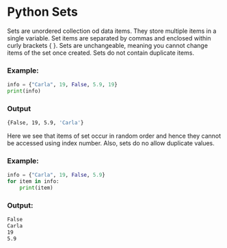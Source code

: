 # Python Sets
Sets are unordered collection od data items. They store multiple items in a single variable.
Set items are separated by commas and enclosed within curly brackets { }. Sets are unchangeable, meaning you cannot change items of the set once created.
Sets do not contain duplicate items.

### Example:
```python
info = {"Carla", 19, False, 5.9, 19}
print(info)
```

### Output
```bash
{False, 19, 5.9, 'Carla'}
```
Here we see that items of set occur in random order and hence they cannot be accessed using index number.
Also, sets do no allow duplicate values.

### Example:
```python
info = {"Carla", 19, False, 5.9}
for item in info:
    print(item)
```

### Output:
```bash
False
Carla
19
5.9
```